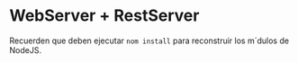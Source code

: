 # WebServer + RestServer

Recuerden que deben ejecutar ```nom install``` para reconstruir los m´dulos de NodeJS.

